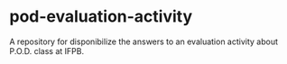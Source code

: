 # pod-evaluation-activity
A repository for disponibilize the answers to an evaluation activity about P.O.D. class at IFPB.
